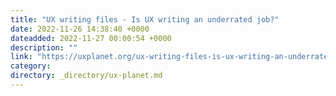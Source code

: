 ```yaml
---
title: "UX writing files - Is UX writing an underrated job?"
date: 2022-11-26 14:38:40 +0000
dateadded: 2022-11-27 00:00:54 +0000
description: ""
link: "https://uxplanet.org/ux-writing-files-is-ux-writing-an-underrated-job-c508a1747f7a?source=rss----819cc2aaeee0---4"
category:
directory: _directory/ux-planet.md
---
```

